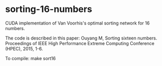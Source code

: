 # sorting-16-numbers
CUDA implementation of Van Voorhis's optimal sorting network for 16 numbers.

The code is described in this paper: Ouyang M, Sorting sixteen numbers.  Proceedings of IEEE High Performance Extreme Computing Conference (HPEC), 2015, 1-6.

To compile: make sort16
